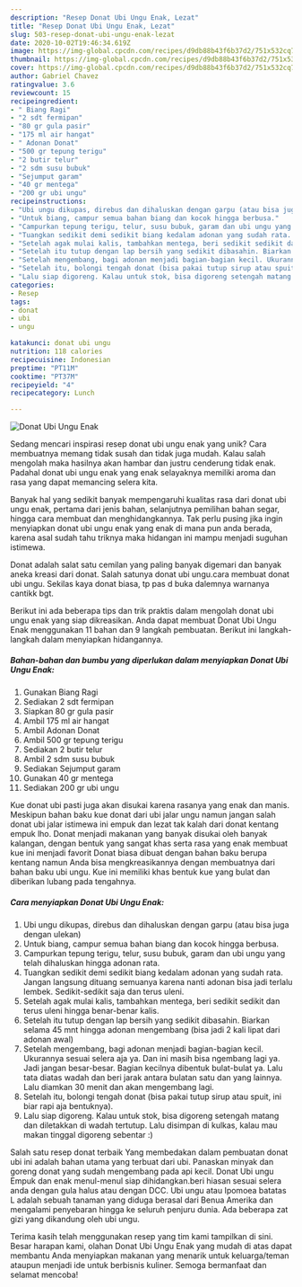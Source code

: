 ```yaml
---
description: "Resep Donat Ubi Ungu Enak, Lezat"
title: "Resep Donat Ubi Ungu Enak, Lezat"
slug: 503-resep-donat-ubi-ungu-enak-lezat
date: 2020-10-02T19:46:34.619Z
image: https://img-global.cpcdn.com/recipes/d9db88b43f6b37d2/751x532cq70/donat-ubi-ungu-enak-foto-resep-utama.jpg
thumbnail: https://img-global.cpcdn.com/recipes/d9db88b43f6b37d2/751x532cq70/donat-ubi-ungu-enak-foto-resep-utama.jpg
cover: https://img-global.cpcdn.com/recipes/d9db88b43f6b37d2/751x532cq70/donat-ubi-ungu-enak-foto-resep-utama.jpg
author: Gabriel Chavez
ratingvalue: 3.6
reviewcount: 15
recipeingredient:
- " Biang Ragi"
- "2 sdt fermipan"
- "80 gr gula pasir"
- "175 ml air hangat"
- " Adonan Donat"
- "500 gr tepung terigu"
- "2 butir telur"
- "2 sdm susu bubuk"
- "Sejumput garam"
- "40 gr mentega"
- "200 gr ubi ungu"
recipeinstructions:
- "Ubi ungu dikupas, direbus dan dihaluskan dengan garpu (atau bisa juga dengan ulekan)"
- "Untuk biang, campur semua bahan biang dan kocok hingga berbusa."
- "Campurkan tepung terigu, telur, susu bubuk, garam dan ubi ungu yang telah dihaluskan hingga adonan rata."
- "Tuangkan sedikit demi sedikit biang kedalam adonan yang sudah rata. Jangan langsung dituang semuanya karena nanti adonan bisa jadi terlalu lembek. Sedikit-sedikit saja dan terus uleni."
- "Setelah agak mulai kalis, tambahkan mentega, beri sedikit sedikit dan terus uleni hingga benar-benar kalis."
- "Setelah itu tutup dengan lap bersih yang sedikit dibasahin. Biarkan selama 45 mnt hingga adonan mengembang (bisa jadi 2 kali lipat dari adonan awal)"
- "Setelah mengembang, bagi adonan menjadi bagian-bagian kecil. Ukurannya sesuai selera aja ya. Dan ini masih bisa ngembang lagi ya. Jadi jangan besar-besar. Bagian kecilnya dibentuk bulat-bulat ya. Lalu tata diatas wadah dan beri jarak antara bulatan satu dan yang lainnya. Lalu diamkan 30 menit dan akan mengembang lagi."
- "Setelah itu, bolongi tengah donat (bisa pakai tutup sirup atau spuit, ini biar rapi aja bentuknya)."
- "Lalu siap digoreng. Kalau untuk stok, bisa digoreng setengah matang dan diletakkan di wadah tertutup. Lalu disimpan di kulkas, kalau mau makan tinggal digoreng sebentar :)"
categories:
- Resep
tags:
- donat
- ubi
- ungu

katakunci: donat ubi ungu 
nutrition: 118 calories
recipecuisine: Indonesian
preptime: "PT11M"
cooktime: "PT37M"
recipeyield: "4"
recipecategory: Lunch

---
```



![Donat Ubi Ungu Enak](https://img-global.cpcdn.com/recipes/d9db88b43f6b37d2/751x532cq70/donat-ubi-ungu-enak-foto-resep-utama.jpg)

Sedang mencari inspirasi resep donat ubi ungu enak yang unik? Cara membuatnya memang tidak susah dan tidak juga mudah. Kalau salah mengolah maka hasilnya akan hambar dan justru cenderung tidak enak. Padahal donat ubi ungu enak yang enak selayaknya memiliki aroma dan rasa yang dapat memancing selera kita.

Banyak hal yang sedikit banyak mempengaruhi kualitas rasa dari donat ubi ungu enak, pertama dari jenis bahan, selanjutnya pemilihan bahan segar, hingga cara membuat dan menghidangkannya. Tak perlu pusing jika ingin menyiapkan donat ubi ungu enak yang enak di mana pun anda berada, karena asal sudah tahu triknya maka hidangan ini mampu menjadi suguhan istimewa.

Donat adalah salat satu cemilan yang paling banyak digemari dan banyak aneka kreasi dari donat. Salah satunya donat ubi ungu.cara membuat donat ubi ungu. Sekilas kaya donat biasa, tp pas d buka dalemnya warnanya cantikk bgt.


Berikut ini ada beberapa tips dan trik praktis dalam mengolah donat ubi ungu enak yang siap dikreasikan. Anda dapat membuat Donat Ubi Ungu Enak menggunakan 11 bahan dan 9 langkah pembuatan. Berikut ini langkah-langkah dalam menyiapkan hidangannya.

<!--inarticleads1-->

##### Bahan-bahan dan bumbu yang diperlukan dalam menyiapkan Donat Ubi Ungu Enak:

1. Gunakan  Biang Ragi
1. Sediakan 2 sdt fermipan
1. Siapkan 80 gr gula pasir
1. Ambil 175 ml air hangat
1. Ambil  Adonan Donat
1. Ambil 500 gr tepung terigu
1. Sediakan 2 butir telur
1. Ambil 2 sdm susu bubuk
1. Sediakan Sejumput garam
1. Gunakan 40 gr mentega
1. Sediakan 200 gr ubi ungu


Kue donat ubi pasti juga akan disukai karena rasanya yang enak dan manis. Meskipun bahan baku kue donat dari ubi jalar ungu namun jangan salah donat ubi jalar istimewa ini empuk dan lezat tak kalah dari donat kentang empuk lho. Donat menjadi makanan yang banyak disukai oleh banyak kalangan, dengan bentuk yang sangat khas serta rasa yang enak membuat kue ini menjadi favorit Donat biasa dibuat dengan bahan baku berupa kentang namun Anda bisa mengkreasikannya dengan membuatnya dari bahan baku ubi ungu. Kue ini memiliki khas bentuk kue yang bulat dan diberikan lubang pada tengahnya. 

<!--inarticleads2-->

##### Cara menyiapkan Donat Ubi Ungu Enak:

1. Ubi ungu dikupas, direbus dan dihaluskan dengan garpu (atau bisa juga dengan ulekan)
1. Untuk biang, campur semua bahan biang dan kocok hingga berbusa.
1. Campurkan tepung terigu, telur, susu bubuk, garam dan ubi ungu yang telah dihaluskan hingga adonan rata.
1. Tuangkan sedikit demi sedikit biang kedalam adonan yang sudah rata. Jangan langsung dituang semuanya karena nanti adonan bisa jadi terlalu lembek. Sedikit-sedikit saja dan terus uleni.
1. Setelah agak mulai kalis, tambahkan mentega, beri sedikit sedikit dan terus uleni hingga benar-benar kalis.
1. Setelah itu tutup dengan lap bersih yang sedikit dibasahin. Biarkan selama 45 mnt hingga adonan mengembang (bisa jadi 2 kali lipat dari adonan awal)
1. Setelah mengembang, bagi adonan menjadi bagian-bagian kecil. Ukurannya sesuai selera aja ya. Dan ini masih bisa ngembang lagi ya. Jadi jangan besar-besar. Bagian kecilnya dibentuk bulat-bulat ya. Lalu tata diatas wadah dan beri jarak antara bulatan satu dan yang lainnya. Lalu diamkan 30 menit dan akan mengembang lagi.
1. Setelah itu, bolongi tengah donat (bisa pakai tutup sirup atau spuit, ini biar rapi aja bentuknya).
1. Lalu siap digoreng. Kalau untuk stok, bisa digoreng setengah matang dan diletakkan di wadah tertutup. Lalu disimpan di kulkas, kalau mau makan tinggal digoreng sebentar :)


Salah satu resep donat terbaik Yang membedakan dalam pembuatan donat ubi ini adalah bahan utama yang terbuat dari ubi. Panaskan minyak dan goreng donat yang sudah mengembang pada api kecil. Donat Ubi ungu Empuk dan enak menul-menul siap dihidangkan.beri hiasan sesuai selera anda dengan gula halus atau dengan DCC. Ubi ungu atau Ipomoea batatas L adalah sebuah tanaman yang diduga berasal dari Benua Amerika dan mengalami penyebaran hingga ke seluruh penjuru dunia. Ada beberapa zat gizi yang dikandung oleh ubi ungu. 

Terima kasih telah menggunakan resep yang tim kami tampilkan di sini. Besar harapan kami, olahan Donat Ubi Ungu Enak yang mudah di atas dapat membantu Anda menyiapkan makanan yang menarik untuk keluarga/teman ataupun menjadi ide untuk berbisnis kuliner. Semoga bermanfaat dan selamat mencoba!
